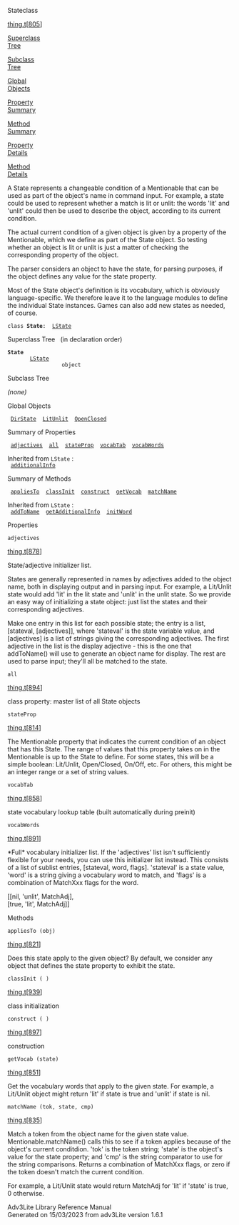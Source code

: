 <span class="title">State</span><span class="type">class</span>

[thing.t](../file/thing.t.html)\[[805](../source/thing.t.html#805)\]

[Superclass  
Tree](#_SuperClassTree_)

[Subclass  
Tree](#_SubClassTree_)

[Global  
Objects](#_ObjectSummary_)

[Property  
Summary](#_PropSummary_)

[Method  
Summary](#_MethodSummary_)

[Property  
Details](#_Properties_)

[Method  
Details](#_Methods_)

<div class="fdesc">

A State represents a changeable condition of a Mentionable that can be
used as part of the object's name in command input. For example, a state
could be used to represent whether a match is lit or unlit: the words
'lit' and 'unlit' could then be used to describe the object, according
to its current condition.

The actual current condition of a given object is given by a property of
the Mentionable, which we define as part of the State object. So testing
whether an object is lit or unlit is just a matter of checking the
corresponding property of the object.

The parser considers an object to have the state, for parsing purposes,
if the object defines any value for the state property.

Most of the State object's definition is its vocabulary, which is
obviously language-specific. We therefore leave it to the language
modules to define the individual State instances. Games can also add new
states as needed, of course.

`class `**`State`**` :   `[`LState`](../object/LState.html)

</div>

<span id="_SuperClassTree_"></span>

<div class="mjhd">

<span class="hdln">Superclass Tree</span>   (in declaration order)

</div>

**`State`**  
`         `[`LState`](../object/LState.html)  
`                 object`  
<span id="_SubClassTree_"></span>

<div class="mjhd">

<span class="hdln">Subclass Tree</span>  

</div>

*(none)* <span id="_ObjectSummary_"></span>

<div class="mjhd">

<span class="hdln">Global Objects</span>  

</div>

` `[`DirState`](../object/DirState.html)`  `[`LitUnlit`](../object/LitUnlit.html)`  `[`OpenClosed`](../object/OpenClosed.html)`  `
<span id="_PropSummary_"></span>

<div class="mjhd">

<span class="hdln">Summary of Properties</span>  

</div>

` `[`adjectives`](#adjectives)`  `[`all`](#all)`  `[`stateProp`](#stateProp)`  `[`vocabTab`](#vocabTab)`  `[`vocabWords`](#vocabWords)`  `

Inherited from `LState` :  
` `[`additionalInfo`](../object/LState.html#additionalInfo)`  `

<span id="_MethodSummary_"></span>

<div class="mjhd">

<span class="hdln">Summary of Methods</span>  

</div>

` `[`appliesTo`](#appliesTo)`  `[`classInit`](#classInit)`  `[`construct`](#construct)`  `[`getVocab`](#getVocab)`  `[`matchName`](#matchName)`  `

Inherited from `LState` :  
` `[`addToName`](../object/LState.html#addToName)`  `[`getAdditionalInfo`](../object/LState.html#getAdditionalInfo)`  `[`initWord`](../object/LState.html#initWord)`  `

<span id="_Properties_"></span>

<div class="mjhd">

<span class="hdln">Properties</span>  

</div>

<span id="adjectives"></span>

`adjectives`

[thing.t](../file/thing.t.html)\[[878](../source/thing.t.html#878)\]

<div class="desc">

State/adjective initializer list.

States are generally represented in names by adjectives added to the
object name, both in displaying output and in parsing input. For
example, a Lit/Unlit state would add 'lit' in the lit state and 'unlit'
in the unlit state. So we provide an easy way of initializing a state
object: just list the states and their corresponding adjectives.

Make one entry in this list for each possible state; the entry is a
list, \[stateval, \[adjectives\]\], where 'stateval' is the state
variable value, and \[adjectives\] is a list of strings giving the
corresponding adjectives. The first adjective in the list is the display
adjective - this is the one that addToName() will use to generate an
object name for display. The rest are used to parse input; they'll all
be matched to the state.

</div>

<span id="all"></span>

`all`

[thing.t](../file/thing.t.html)\[[894](../source/thing.t.html#894)\]

<div class="desc">

class property: master list of all State objects

</div>

<span id="stateProp"></span>

`stateProp`

[thing.t](../file/thing.t.html)\[[814](../source/thing.t.html#814)\]

<div class="desc">

The Mentionable property that indicates the current condition of an
object that has this State. The range of values that this property takes
on in the Mentionable is up to the State to define. For some states,
this will be a simple boolean: Lit/Unlit, Open/Closed, On/Off, etc. For
others, this might be an integer range or a set of string values.

</div>

<span id="vocabTab"></span>

`vocabTab`

[thing.t](../file/thing.t.html)\[[858](../source/thing.t.html#858)\]

<div class="desc">

state vocabulary lookup table (built automatically during preinit)

</div>

<span id="vocabWords"></span>

`vocabWords`

[thing.t](../file/thing.t.html)\[[891](../source/thing.t.html#891)\]

<div class="desc">

\*Full\* vocabulary initializer list. If the 'adjectives' list isn't
sufficiently flexible for your needs, you can use this initializer list
instead. This consists of a list of sublist entries, \[stateval, word,
flags\]. 'stateval' is a state value, 'word' is a string giving a
vocabulary word to match, and 'flags' is a combination of MatchXxx flags
for the word.

  
\[\[nil, 'unlit', MatchAdj\],  
\[true, 'lit', MatchAdj\]\]

</div>

<span id="_Methods_"></span>

<div class="mjhd">

<span class="hdln">Methods</span>  

</div>

<span id="appliesTo"></span>

`appliesTo (obj)`

[thing.t](../file/thing.t.html)\[[821](../source/thing.t.html#821)\]

<div class="desc">

Does this state apply to the given object? By default, we consider any
object that defines the state property to exhibit the state.

</div>

<span id="classInit"></span>

`classInit ( )`

[thing.t](../file/thing.t.html)\[[939](../source/thing.t.html#939)\]

<div class="desc">

class initialization

</div>

<span id="construct"></span>

`construct ( )`

[thing.t](../file/thing.t.html)\[[897](../source/thing.t.html#897)\]

<div class="desc">

construction

</div>

<span id="getVocab"></span>

`getVocab (state)`

[thing.t](../file/thing.t.html)\[[851](../source/thing.t.html#851)\]

<div class="desc">

Get the vocabulary words that apply to the given state. For example, a
Lit/Unlit object might return 'lit' if state is true and 'unlit' if
state is nil.

</div>

<span id="matchName"></span>

`matchName (tok, state, cmp)`

[thing.t](../file/thing.t.html)\[[835](../source/thing.t.html#835)\]

<div class="desc">

Match a token from the object name for the given state value.
Mentionable.matchName() calls this to see if a token applies because of
the object's current conditdion. 'tok' is the token string; 'state' is
the object's value for the state property; and 'cmp' is the string
comparator to use for the string comparisons. Returns a combination of
MatchXxx flags, or zero if the token doesn't match the current
condition.

For example, a Lit/Unlit state would return MatchAdj for 'lit' if
'state' is true, 0 otherwise.

</div>

<div class="ftr">

Adv3Lite Library Reference Manual  
Generated on 15/03/2023 from adv3Lite version 1.6.1

</div>
